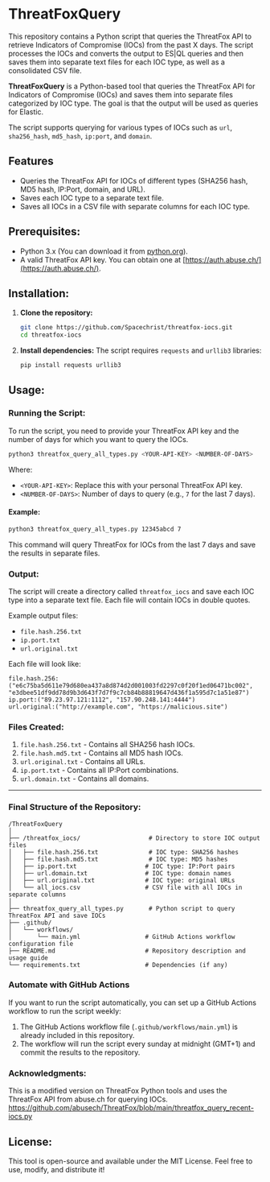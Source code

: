 # ThreatFoxQuery

This repository contains a Python script that queries the ThreatFox API to retrieve Indicators of Compromise (IOCs) from the past X days. The script processes the IOCs and converts the output to ES|QL queries and then saves them into separate text files for each IOC type, as well as a consolidated CSV file.

**ThreatFoxQuery** is a Python-based tool that queries the ThreatFox API for Indicators of Compromise (IOCs) and saves them into separate files categorized by IOC type. The goal is that the output will be used as queries for Elastic.

The script supports querying for various types of IOCs such as `url`, `sha256_hash`, `md5_hash`, `ip:port`, and `domain`.


## Features
- Queries the ThreatFox API for IOCs of different types (SHA256 hash, MD5 hash, IP:Port, domain, and URL).
- Saves each IOC type to a separate text file.
- Saves all IOCs in a CSV file with separate columns for each IOC type.

## Prerequisites:
- Python 3.x (You can download it from [python.org](https://www.python.org/downloads/)).
- A valid ThreatFox API key. You can obtain one at [https://auth.abuse.ch/](https://auth.abuse.ch/).

## Installation:

1. **Clone the repository:**
   ```bash
   git clone https://github.com/Spacechrist/threatfox-iocs.git
   cd threatfox-iocs
   ```

2. **Install dependencies:**
   The script requires `requests` and `urllib3` libraries:
   ```bash
   pip install requests urllib3
   ```

## Usage:

### Running the Script:
To run the script, you need to provide your ThreatFox API key and the number of days for which you want to query the IOCs.

```bash
python3 threatfox_query_all_types.py <YOUR-API-KEY> <NUMBER-OF-DAYS>
```

Where:
- `<YOUR-API-KEY>`: Replace this with your personal ThreatFox API key.
- `<NUMBER-OF-DAYS>`: Number of days to query (e.g., `7` for the last 7 days).

#### Example:
```bash
python3 threatfox_query_all_types.py 12345abcd 7
```

This command will query ThreatFox for IOCs from the last 7 days and save the results in separate files.

### Output:
The script will create a directory called `threatfox_iocs` and save each IOC type into a separate text file. Each file will contain IOCs in double quotes.

Example output files:
- `file.hash.256.txt`
- `ip.port.txt`
- `url.original.txt`

Each file will look like:
```
file.hash.256:("e6c75ba5d611e79d680ea437a8d874d2d001003fd2297c0f20f1ed06471bc002", "e3dbee51df9dd78d9b3d643f7d7f9c7cb84b88819647d436f1a595d7c1a51e87")
ip.port:("89.23.97.121:1112", "157.90.248.141:4444")
url.original:("http://example.com", "https://malicious.site")
```

### Files Created:
1. `file.hash.256.txt` - Contains all SHA256 hash IOCs.
2. `file.hash.md5.txt` - Contains all MD5 hash IOCs.
3. `url.original.txt` - Contains all URLs.
4. `ip.port.txt` - Contains all IP:Port combinations.
5. `url.domain.txt` - Contains all domains.

---

### Final Structure of the Repository:

```
/ThreatFoxQuery
│
├── /threatfox_iocs/                   # Directory to store IOC output files
│   ├── file.hash.256.txt              # IOC type: SHA256 hashes
│   ├── file.hash.md5.txt              # IOC type: MD5 hashes
│   ├── ip.port.txt                   # IOC type: IP:Port pairs
│   ├── url.domain.txt                # IOC type: domain names
│   ├── url.original.txt              # IOC type: original URLs
│   └── all_iocs.csv                  # CSV file with all IOCs in separate columns
│
├── threatfox_query_all_types.py       # Python script to query ThreatFox API and save IOCs
├── .github/
│   └── workflows/
│       └── main.yml                  # GitHub Actions workflow configuration file
├── README.md                         # Repository description and usage guide
└── requirements.txt                  # Dependencies (if any)
```


### Automate with GitHub Actions

If you want to run the script automatically, you can set up a GitHub Actions workflow to run the script weekly:

1. The GitHub Actions workflow file (`.github/workflows/main.yml`) is already included in this repository.
2. The workflow will run the script every sunday at midnight (GMT+1) and commit the results to the repository.



### Acknowledgments:
This is a modified version on ThreatFox Python tools and uses the ThreatFox API from abuse.ch for querying IOCs.
https://github.com/abusech/ThreatFox/blob/main/threatfox_query_recent-iocs.py



## License:
This tool is open-source and available under the MIT License. Feel free to use, modify, and distribute it!
